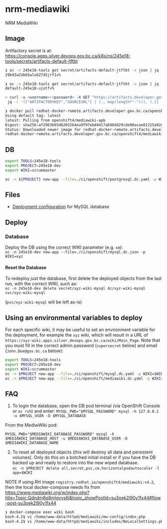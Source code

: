# nrm-mediawiki

NRM MediaWiki

## Image

Artifactory secret is at:
https://console.apps.silver.devops.gov.bc.ca/k8s/ns/245e18-tools/secrets/artifacts-default-jtftbt

```bash
❯ oc -n 245e18-tools get secret/artifacts-default-jtftbt -o json | jq '.data.password' | tr -d "\"" | base64 -d
29k9IwCUb6SwloGZ7d5jrY1v%

❯ oc -n 245e18-tools get secret/artifacts-default-jtftbt -o json | jq '.data.username' | tr -d "\"" | base64 -d
default-245e18-ujotfv%
```

```bash
> curl -u <username>:<password> -X GET "https://artifacts.developer.gov.bc.ca/artifactory/api/repositories?type=remote" | \
 jq -r '(["ARTIFACTORYKEY","SOURCEURL"] | (., map(length*"-"))), (.[] | [.key, .url]) | @tsv' | column -t
```

```bash
❯ docker pull redhat-docker-remote.artifacts.developer.gov.bc.ca/openshift4/mediawiki-apb
Using default tag: latest
latest: Pulling from openshift4/mediawiki-apb
Digest: sha256:af2963b65d6203264ea9f97ebd4417ab96dd29cde08acae81215a92d0ab865d9
Status: Downloaded newer image for redhat-docker-remote.artifacts.developer.gov.bc.ca/openshift4/mediawiki-apb:latest
redhat-docker-remote.artifacts.developer.gov.bc.ca/openshift4/mediawiki-apb:latest
```

## DB

```bash
export TOOLS=245e18-tools
export PROJECT=245e18-dev
export WIKI=scrummaster
```

```bash
oc -n ${PROJECT} new-app --file=./ci/openshift/postgresql.dc.yaml -p WIKI=${WIKI}wiki
```

## Files

- [Deployment configuration](ci/openshift/mysql.dc.json) for MySQL database

## Deploy

### Database

Deploy the DB using the correct WIKI parameter (e.g. `sm`):  
`oc -n 245e18-dev new-app --file=./ci/openshift/mysql.dc.json -p WIKI=xyz`

#### Reset the Database

To redeploy _just_ the database, first delete the deployed objects from the last run, with the correct WIKI, such as:  
`oc -n 245e18-dev delete secret/xyz-wiki-mysql dc/xyz-wiki-mysql svc/xyz-wiki-mysql`

(`pvc/xyz-wiki-mysql` will be left as-is)

## Using an environmental variables to deploy

For each specific wiki, it may be useful to set an environment variable for the deployment, for example the `xyz` wiki, which will result in a URL of
`https://xyz-wiki.apps.silver.devops.gov.bc.ca/wiki/Main_Page`. Note that you must fill in the correct admin password (`supersecret` below) and email (`John.Doe@gov.bc.ca` below):

```bash
export TOOLS=245e18-tools
export PROJECT=245e18-dev
export WIKI=scrummaster
oc -n $PROJECT new-app --file=./ci/openshift/mysql.dc.yaml -p WIKI=$WIKI
oc -n $PROJECT new-app --file=./ci/openshift/mediawiki.dc.yaml -p WIKI=$WIKI -p MEDIAWIKI_EMAIL=Jesus.HernandezTapia@gov.bc.ca -p MEDIAWIKI_WIKI_NAME="NRM ScrumMasters Megathon"
```

## FAQ

1. To login the database, open the DB pod terminal (via OpenShift Console or `oc rsh`) and enter:
   `MYSQL_PWD="$MYSQL_PASSWORD" mysql -h 127.0.0.1 -u $MYSQL_USER -D $MYSQL_DATABASE`

From the MediwWiki pod:

`MYSQL_PWD="$MEDIAWIKI_DATABASE_PASSWORD" mysql -h $MEDIAWIKI_DATABASE_HOST -u $MEDIAWIKI_DATABASE_USER -D $MEDIAWIKI_DATABASE_NAME`

2. To reset all deployed objects (this will destroy all data and persistent volumes). Only do this on a botched initial install or if you have the DB backed up and ready to restore into the new wiped database.  
   `oc -n $PROJECT delete all,secret,pvc,cm,horizontalpodautoscaler -l app=$WIKI`

NOTE If using RH image `registry.redhat.io/openshift4/mediawiki:v4.2`, then the local
docker-compose needs fix from https://www.mediawiki.org/w/index.php?title=Topic:Qdndm8q8mlgvvs6j&topic_showPostId=su3oek2l90y1fx44#flow-post-su3oek2l90y1fx44

```bash
❯ docker-compose exec wiki bash
bash-4.2$ vi /home/www-data/httpd/mediawiki/mw-config/index.php
bash-4.2$ vi /home/www-data/httpd/mediawiki/includes/NoLocalSettings.php
```
